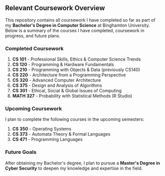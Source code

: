 ## Relevant Coursework Overview

This repository contains all coursework I have completed so far as part of my **Bachelor's Degree in Computer Science** at Binghamton University. Below is a summary of the courses I have completed, coursework in progress, and future plans.

### Completed Coursework
1. **CS 101** - Professional Skills, Ethics & Computer Science Trends  
2. **CS 120** - Programming & Hardware Fundamentals  
3. **CS 210** - Programming with Objects & Data (previously CS140)  
4. **CS 220** - Architecture from a Programming Perspective
5. **CS 320** - Advanced Computer Architecture 
6. **CS 375** - Design and Analysis of Algorithms
7. **CS 301** - Ethical, Social & Global Issues of Computing  
8. **MATH 327** - Probability with Statistical Methods (R Studio)  

### Upcoming Coursework
I plan to complete the following courses in the upcoming semesters:  
1. **CS 350** - Operating Systems  
2. **CS 373** - Automata Theory & Formal Languages  
3. **CS 471** - Programming Languages  

### Future Goals
After obtaining my Bachelor's degree, I plan to pursue a **Master's Degree in Cyber Security** to deepen my knowledge and expertise in the field.
